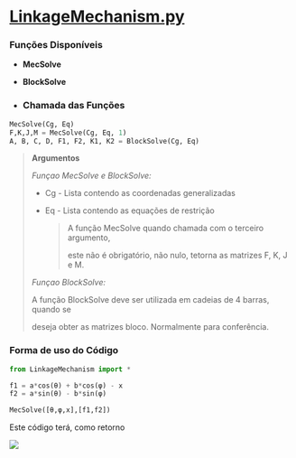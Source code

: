 # [LinkageMechanism.py](https://github.com/Mecanismos-UFPE/Python-Cames/blob/d0a6fe4e0e1c62cb841fde6c5e7e90c90020dd01/elevdiagram.py)

### Funções Disponíveis

* **MecSolve**

* **BlockSolve**

* ### Chamada das Funções

```python
MecSolve(Cg, Eq)
F,K,J,M = MecSolve(Cg, Eq, 1)
A, B, C, D, F1, F2, K1, K2 = BlockSolve(Cg, Eq)
```

> **Argumentos**
> 
> *Funçao MecSolve e BlockSolve:*
> 
> * Cg - Lista contendo as coordenadas generalizadas
> 
> * Eq - Lista contendo as equações de restrição
>   
>   > A função MecSolve quando chamada com o terceiro argumento,
>   > 
>   > este não é obrigatório, não nulo, tetorna as matrizes F, K, J e M.
> 
> *Funçao BlockSolve:*
> 
> A função BlockSolve deve ser utilizada em cadeias de 4 barras, quando se
> 
> deseja obter as matrizes bloco. Normalmente para conferência.

### Forma de uso do Código

```python
from LinkageMechanism import *

f1 = a*cos(θ) + b*cos(φ) - x
f2 = a*sin(θ) - b*sin(φ)

MecSolve([θ,φ,x],[f1,f2])
```

Este código terá, como retorno

![](https://user-images.githubusercontent.com/67014817/151065611-5fcb981e-fa6a-4af6-89f6-372d840580d8.jpg)
